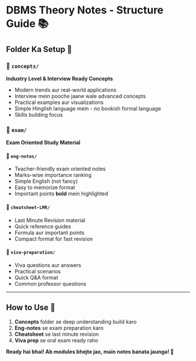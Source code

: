 # DBMS Theory Notes - Structure Guide 📚

## Folder Ka Setup 🎯

### 📁 `concepts/` 
**Industry Level & Interview Ready Concepts**
- Modern trends aur real-world applications
- Interview mein pooche jaane wale advanced concepts  
- Practical examples aur visualizations
- Simple Hinglish language mein - no bookish formal language
- Skills building focus

### 📁 `exam/`
**Exam Oriented Study Material**

#### 📁 `eng-notes/`
- Teacher-friendly exam oriented notes
- Marks-wise importance ranking
- Simple English (not fancy) 
- Easy to memorize format
- Important points **bold** mein highlighted

#### 📁 `cheatsheet-LMR/` 
- Last Minute Revision material
- Quick reference guides
- Formula aur important points
- Compact format for fast revision

#### 📁 `viva-preparation/`
- Viva questions aur answers
- Practical scenarios
- Quick Q&A format
- Common professor questions

---

## How to Use 📖
1. **Concepts** folder se deep understanding build karo
2. **Eng-notes** se exam preparation karo  
3. **Cheatsheet** se last minute revision
4. **Viva prep** se oral exam ready raho

**Ready hai bhai! Ab modules bhejte jao, main notes banata jaunga! 🚀**
